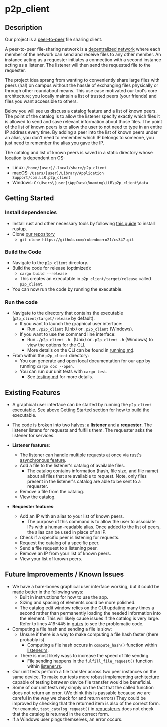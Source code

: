 # p2p_client

## Description
Our project is a [peer-to-peer](https://en.wikipedia.org/wiki/Peer-to-peer) file sharing client.

A peer-to-peer file-sharing network is a [decentralized network](https://en.wikipedia.org/wiki/Decentralized_web) where each member of the network can send and receive files to any other member. An instance acting as a requester initiates a connection with a second instance acting as a listener. The listener will then send the requested file to the requester.

The project idea sprang from wanting to conveniently share large files with peers (ha!) on campus without the hassle of exchanging files physically or through other roundabout means. This use case motivated our tool's core architecture; you locally maintain a list of trusted peers (your friends) and files you want accessible to others. 

Below you will see us discuss a catalog feature and a list of known peers. The point of the catalog is to allow the listener specify exactly which files it is allowed to send and save relevant information about those files. The point of the list of known peers is to allow the user to not need to type in an entire IP address every time. By adding a peer into the list of known peers under an alias, you don't need to remember which IP belongs to someone, you just need to remember the alias you gave the IP.

The catalog and list of known peers is saved in a static directory whose location is dependent on OS:
- Linux: `/home/[user]/.local/share/p2p_client`
- macOS: `/Users/[user]/Library/Application Support/com.LLR.p2p_client`
- Windows: `C:\Users\[user]\AppData\Roaming\LLR\p2p_client\data`

## Getting Started
### Install dependencies
- Install rust and other necessary tools by following [this guide](https://doc.rust-lang.org/book/ch01-01-installation.html) to install rustup.
- Clone [our repository](https://github.com/rubenboero21/cs347)
  - `git clone https://github.com/rubenboero21/cs347.git`

### Build the Code
- Navigate to the `p2p_client` directory.
- Build the code for release (optimized):
  - `cargo build --release`
  - This creates an executable in `p2p_client/target/release` called `p2p_client`.
- You can now run the code by running the executable.

### Run the code
- Navigate to the directory that contains the executable (`p2p_client/target/release` by default).
  - If you want to launch the graphical user interface:
    - Run `./p2p_client` (Unix) or `.p2p_client` (Windows).
  - If you want to use the command line interface:
    - Run `./p2p_client -h ` (Unix) or `.p2p_client -h` (Windows) to view the options for the CLI.
    - More details on the CLI can be found in [running.md](https://github.com/rubenboero21/cs347/blob/main/doc/running.md).
- From within the `p2p_client` directory:
  - You can generate and open local documentation for our app by running `cargo doc --open`.
  - You can run our unit tests with `cargo test`. 
    - See [testing.md](https://github.com/rubenboero21/cs347/blob/main/doc/testing.md) for more details.

## Existing Features
- A graphical user interface can be started by running the `p2p_client` executable. See above Getting Started section for how to build the executable.
- The code is broken into two halves: a **listener** and a **requester**. The listener listens for requests and fulfills them. The requester asks the listener for services. 
- **Listener features**:
  - The listener can handle multiple requests at once via [rust's asynchronous feature](https://rust-lang.github.io/async-book/).
  - Add a file to the listener's catalog of available files.
    - The catalog contains information (hash, file size, and file name) about all files that are available to request. Note, only files present in the listener's catalog are able to be sent to a requester.
  - Remove a file from the catalog.
  - View the catalog.

- **Requester features**:
  - Add an IP with an alias to your list of known peers.
    - The purpose of this command is to allow the user to associate IPs with a human-readable alias. Once added to the list of peers, the alias can be used in place of an IP.
  - Check if a specific peer is listening for requests.
  - Request the catalog of a specific peer.
  - Send a file request to a listening peer.
  - Remove an IP from your list of known peers.
  - View your list of known peers.

## Future Improvements / Known Issues
- We have a bare-bones graphical user interface working, but it could be made better in the following ways:
  - Built in instructions for how to use the app.
  - Sizing and spacing of elements could be more polished.
  - The catalog edit window relies on the GUI updating many times a second rather than permanently loading the needed information into the element. This will likely cause issues if the catalog is very large. Refer to lines 419-445 in [gui.rs](https://github.com/rubenboero21/cs347/blob/main/p2p_client/src/gui.rs) to see the problematic code.
- Computing a file hash and sending a file is slow:
  - Unsure if there is a way to make computing a file hash faster (there probably is).
    - Computing a file hash occurs in `compute_hash()` function within [listener.rs](https://github.com/rubenboero21/cs347/blob/gui/p2p_client/src/listener.rs).
  - There is most likely ways to increase the speed of file sending.
    - File sending happens in the `fulfill_file_request()` function within [listener.rs](https://github.com/rubenboero21/cs347/blob/gui/p2p_client/src/listener.rs).
- Our unit tests perform a file transfer across two peer instances on the same device. To make our tests more robust implementing architecture capable of testing *between* device file transfer would be beneficial.
- Some of our unit tests rely simply on the fact that the called function does not return an error. (We think this is passable because we are careful in the way we check for and return errors) They could be improved by checking that the returned item is also of the correct form. For example, `test_catalog_request()` in [requester.rs](https://github.com/rubenboero21/cs347/blob/main/p2p_client/src/requester.rs) does not check that the catalog is returned in the correct form. 
- If a Windows user pings themselves, an error occurs.